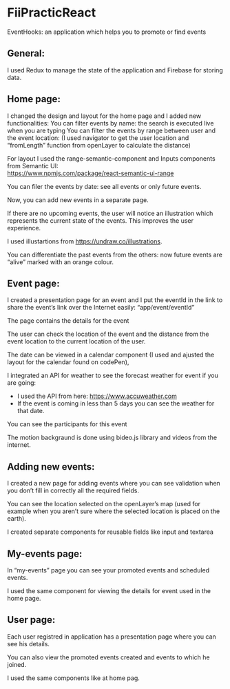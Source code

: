 # FiiPracticReact

EventHooks: an application which helps you to promote or find events

## General:  

I used Redux to manage the state of the application and Firebase for storing data. 

## Home page: 

I changed the design and layout for the home page and I added new functionalities: 
You can filter events by name: the search is executed live when you are typing 
You can filter the events by range between user and the event location: 
(I used navigator to get the user location and “fromLength” function from openLayer to calculate the distance)

For layout I used the range-semantic-component and Inputs components from Semantic UI:  
https://www.npmjs.com/package/react-semantic-ui-range 

You can filer the events by date: see all events or only future events. 

Now, you can add new events in a separate page. 

If there are no upcoming events, the user will notice an illustration which represents the current state of the events. This improves the user experience.

I used illustartions from https://undraw.co/illustrations. 

You can differentiate the past events from the others: now future events are “alive” marked with an orange colour. 
 
## Event page: 

I created a presentation page for an event and I put the eventId in the link to share the event’s link over the Internet easily: “app/event/eventId” 

The page contains the details for the event

The user can check the location of the event and the distance from the event location to the current location of the user.

The date can be viewed in a calendar component (I used and ajusted the layout for the calendar found on codePen), 

I integrated an API for weather to see the forecast weather for event if you are going: 

  * I used the API from here: https://www.accuweather.com 
  * If the event is coming in less than 5 days you can see the weather for that date. 

You can see the participants for this event 

The motion backgraund is done using bideo.js library and videos from the internet. 

 
## Adding new events: 

I created a new page for adding events where you can see validation when you don’t fill in correctly all the required fields. 

You can see the location selected on the openLayer’s map (used for example when you aren’t sure where the selected location is placed on the earth). 

I created separate components for reusable fields like input and textarea 


## My-events page: 

In “my-events” page you can see your promoted events and scheduled events. 

I used the same component for viewing the details for event used in the home page. 

## User page: 

Each user registred in application has a presentation page where you can see his details. 

You can also view the promoted events created and events to which he joined. 

 I used the same components like at home pag. 
